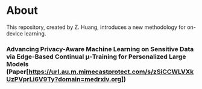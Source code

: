 # About
This repository, created by Z. Huang, introduces a new methodology for on-device learning.

### Advancing Privacy-Aware Machine Learning on Sensitive Data via Edge-Based Continual μ-Training for Personalized Large Models (Paper[https://url.au.m.mimecastprotect.com/s/zSiCCWLVXkUzPVprLi6V9Ty?domain=medrxiv.org])
